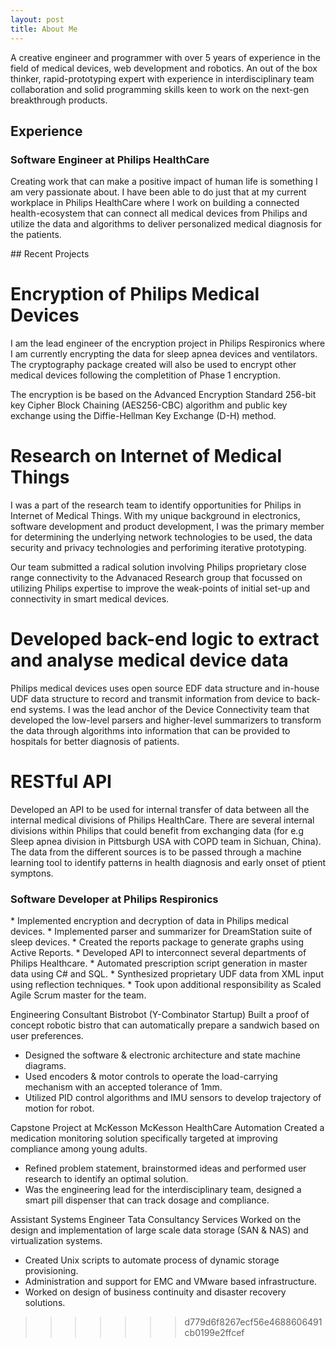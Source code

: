 ```yaml
---
layout: post
title: About Me
---
```


<p> A creative engineer and programmer with over 5 years of experience in the field of medical devices, web development and robotics. An out of the box thinker, rapid-prototyping expert with experience in interdisciplinary team collaboration and solid programming skills keen to work on the next-gen breakthrough products.
</p>

## Experience

### Software Engineer at Philips HealthCare
<p>
Creating work that can make a positive impact of human life is something I am very passionate about.
I have been able to do just that at my current workplace in Philips HealthCare where I work on building
a connected health-ecosystem that can connect all medical devices from Philips and utilize the data and
algorithms to deliver personalized medical diagnosis for the patients.
</p>

<p>
## Recent Projects

# Encryption of Philips Medical Devices
<p>
 I am the lead engineer of the encryption project in Philips Respironics where I am currently encrypting the data
 for sleep apnea devices and ventilators. The cryptography package created will also be used to encrypt other 
 medical devices following the completition of Phase 1 encryption.

The encryption is be based on the Advanced Encryption Standard 256-bit key Cipher Block Chaining (AES256-CBC) 
algorithm and public key exchange using the Diffie-Hellman Key Exchange (D-H) method.
</p>

# Research on Internet of Medical Things
<p>
I was a part of the research team to identify opportunities for Philips in Internet of Medical Things. With my unique
background in electronics, software development and product development, I was the primary member for determining the
underlying network technologies to be used, the data security and privacy technologies and perforiming iterative prototyping.

Our team submitted a radical solution involving Philips proprietary close range connectivity to the Advanaced Research group
that focussed on utilizing Philips expertise to improve the weak-points of initial set-up and connectivity in smart medical devices.
</p>

# Developed back-end logic to extract and analyse medical device data
<p>
Philips medical devices uses open source EDF data structure and in-house UDF data structure to record and transmit information from
device to back-end systems. I was the lead anchor of the Device Connectivity team that developed the low-level parsers and higher-level
summarizers to transform the data through algorithms into information that can be provided to hospitals for better diagnosis of patients.
</p>

# RESTful API
<p>
Developed an API to be used for internal transfer of data between all the internal medical divisions of Philips HealthCare. There are several
internal divisions within Philips that could benefit from exchanging data (for e.g Sleep apnea division in Pittsburgh USA with COPD team in
Sichuan, China). The data from the different sources is to be passed through a machine learning tool to identify patterns in health diagnosis
and early onset of ptient symptons.
<p>

### Software Developer at Philips Respironics
<p>
* Implemented encryption and decryption of data in Philips medical devices.
* Implemented parser and summarizer for DreamStation suite of sleep devices.
* Created the reports package to generate graphs using Active Reports.
* Developed API to interconnect several departments of Philips Healthcare.
* Automated prescription script generation in master data using C# and SQL.
* Synthesized proprietary UDF data from XML input using reflection techniques.
* Took upon additional responsibility as Scaled Agile Scrum master for the team.
</p>


Engineering Consultant
Bistrobot (Y-Combinator Startup)
Built a proof of concept robotic bistro that can automatically prepare a sandwich based on user preferences.
- Designed the software & electronic architecture and state machine diagrams.
-	Used encoders & motor controls to operate the load-carrying mechanism with an accepted tolerance of 1mm.
-	Utilized PID control algorithms and IMU sensors to develop trajectory of motion for robot.


Capstone Project at McKesson
McKesson HealthCare Automation
Created a medication monitoring solution specifically targeted at improving compliance among young adults.
- Refined problem statement, brainstormed ideas and performed user research to identify an optimal solution.
- Was the engineering lead for the interdisciplinary team, designed a smart pill dispenser that can track dosage and compliance.

Assistant Systems Engineer
Tata Consultancy Services
Worked on the design and implementation of large scale data storage (SAN & NAS) and virtualization systems.
-	Created Unix scripts to automate process of dynamic storage provisioning.
-	Administration and support for EMC and VMware based infrastructure.
-	Worked on design of business continuity and disaster recovery solutions.







>>>>>>> d779d6f8267ecf56e4688606491cb0199e2ffcef
